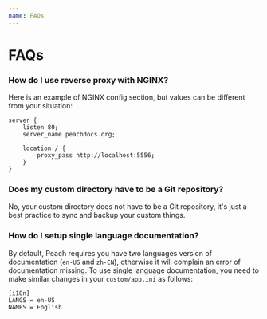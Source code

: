 ```yaml
---
name: FAQs
---
```


# FAQs

### How do I use reverse proxy with NGINX?

Here is an example of NGINX config section, but values can be different from your situation:

```nginx
server {
	listen 80;
	server_name peachdocs.org;
	
	location / {
		proxy_pass http://localhost:5556;
	}
}
```

### Does my custom directory have to be a Git repository?

No, your custom directory does not have to be a Git repository, it's just a best practice to sync and backup your custom things.

### How do I setup single language documentation?

By default, Peach requires you have two languages version of documentation (`en-US` and `zh-CN`), otherwise it will complain an error of documentation missing. To use single language documentation, you need to make similar changes in your `custom/app.ini` as follows:

```
[i18n]
LANGS = en-US
NAMES = English
```
